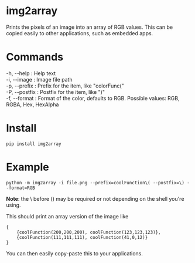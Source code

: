 # img2array

Prints the pixels of an image into an array of RGB values.
This can be copied easily to other applications, such as embedded apps.

# Commands

-h, --help    :  Help text  
-i, --image   :  Image file path  
-p, --prefix  :  Prefix for the item, like "colorFunc\("  
-P, --postfix :  Postfix for the item, like "\)"  
-f, --format  :  Format of the color, defaults to RGB. Possible values: RGB, RGBA, Hex, HexAlpha  

# Install

`pip install img2array`

# Example

`python -m img2array -i file.png --prefix=coolFunction\( --postfix=\) --format=RGB`

**Note**: the \ before () may be required or not depending on the shell you're using.

This should print an array version of the image like

```
{
    {coolFunction(200,200,200), coolFunction(123,123,123)},
    {coolFunction(111,111,111), coolFunction(41,0,12)}
}
```

You can then easily copy-paste this to your applications.